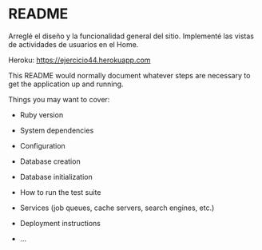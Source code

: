 # README

Arreglé el diseño y la funcionalidad general del sitio. Implementé las vistas de actividades de usuarios en el Home.

Heroku: https://ejercicio44.herokuapp.com

This README would normally document whatever steps are necessary to get the
application up and running.

Things you may want to cover:

* Ruby version

* System dependencies

* Configuration

* Database creation

* Database initialization

* How to run the test suite

* Services (job queues, cache servers, search engines, etc.)

* Deployment instructions

* ...
